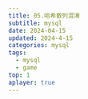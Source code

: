 ```yaml
---
title: 05.哈希散列混淆
subtitle: mysql
date: 2024-04-15
updated: 2024-4-15
categories: mysql
tags:
  - mysql
  - game
top: 1
aplayer: true
---
```


